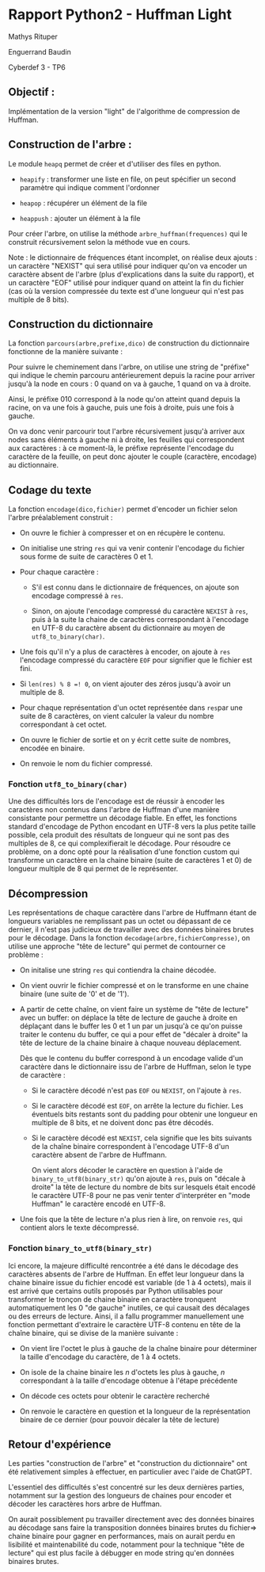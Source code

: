 # Rapport Python2 - Huffman Light

Mathys Rituper

Enguerrand Baudin

Cyberdef 3 - TP6

## Objectif :

Implémentation de la version "light" de l'algorithme de compression de Huffman.

## Construction de l'arbre :

Le module `heapq` permet de créer et d'utiliser des files en python.

- `heapify` : transformer une liste en file, on peut spécifier un second paramètre qui indique comment l'ordonner

- `heapop` : récupérer un élément de la file

- `heappush` : ajouter un élément à la file

Pour créer l'arbre, on utilise la méthode `arbre_huffman(frequences)` qui le construit récursivement selon la méthode vue en cours.

Note : le dictionnaire de fréquences étant incomplet, on réalise deux ajouts : un caractère "NEXIST" qui sera utilisé pour indiquer qu'on va encoder un caractère absent de l'arbre (plus d'explications dans la suite du rapport), et un caractère "EOF" utilisé pour indiquer quand on atteint la fin du fichier (cas où la version compressée du texte est d'une longueur qui n'est pas multiple de 8 bits).



## Construction du dictionnaire

La fonction `parcours(arbre,prefixe,dico)` de construction du dictionnaire fonctionne de la manière suivante :

Pour suivre le cheminement dans l'arbre, on utilise une string de "préfixe" qui indique le chemin parcouru antérieurement depuis la racine pour arriver jusqu'à la node en cours : 0 quand on va à gauche, 1 quand on va à droite. 

Ainsi, le préfixe 010 correspond à la node qu'on atteint quand depuis la racine, on va une fois à gauche, puis une fois à droite, puis une fois à gauche.

On va donc venir parcourir tout l'arbre récursivement jusqu'à arriver aux nodes sans éléments à gauche ni à droite, les feuilles qui correspondent aux caractères : à ce moment-là, le préfixe représente l'encodage du caractère de la feuille, on peut donc ajouter le couple (caractère, encodage) au dictionnaire.

 

## Codage du texte

La fonction `encodage(dico,fichier)` permet d'encoder un fichier selon l'arbre préalablement construit :

- On ouvre le fichier à compresser et on en récupère le contenu.

- On initialise une string `res` qui va venir contenir l'encodage du fichier sous forme de suite de caractères 0 et 1.

- Pour chaque caractère :
  
  - S'il est connu dans le dictionnaire de fréquences, on ajoute son encodage compressé à `res`.
  
  - Sinon, on ajoute l'encodage compressé du caractère `NEXIST`  à `res`, puis à la suite la chaine de caractères correspondant à l'encodage en UTF-8 du caractère absent du dictionnaire au moyen de `utf8_to_binary(char)`.

- Une fois qu'il n'y a plus de caractères à encoder, on ajoute à `res` l'encodage compressé du caractère `EOF` pour signifier que le fichier est fini.

- Si `len(res) % 8 =! 0`, on vient ajouter des zéros jusqu'à avoir un multiple de 8.

- Pour chaque représentation d'un octet représentée dans `res`par une suite de 8 caractères, on vient calculer la valeur du nombre correspondant à cet octet.

- On ouvre le fichier de sortie et on y écrit cette suite de nombres, encodée en binaire.

- On renvoie le nom du fichier compressé.

### Fonction `utf8_to_binary(char)`

Une des difficultés lors de l'encodage est de réussir à encoder les caractères non contenus dans l'arbre de Huffman d'une manière consistante pour permettre un décodage fiable. En effet, les fonctions standard d'encodage de Python encodant en UTF-8 vers la plus petite taille possible, cela produit des résultats de longueur qui ne sont pas des multiples de 8, ce qui complexifierait le décodage. Pour résoudre ce problème, on a donc opté pour la réalisation d'une fonction custom qui transforme un caractère en la chaine binaire (suite de caractères 1 et 0) de longueur multiple de 8 qui permet de le représenter.

## Décompression

Les représentations de chaque caractère dans l'arbre de Huffmann étant de longueurs variables ne remplissant pas un octet ou dépassant de ce dernier, il n'est pas judicieux de travailler avec des données binaires brutes pour le décodage. Dans la fonction `decodage(arbre,fichierCompresse)`, on utilise une approche "tête de lecture" qui permet de contourner ce problème :

- On initalise une string  `res` qui contiendra la chaine décodée.

- On vient ouvrir le fichier compressé et on le transforme en une chaine binaire (une suite de '0' et de '1').

- A partir de cette chaîne, on vient faire un système de "tête de lecture" avec un buffer: on déplace la tête de lecture de gauche à droite en déplaçant dans le buffer les 0 et 1 un par un jusqu'à ce qu'on puisse traiter le contenu du buffer, ce qui a pour effet de "décaler à droite" la tête de lecture de la chaine binaire à chaque nouveau déplacement.
  
  Dès que le contenu du buffer correspond à un encodage valide d'un caractère dans le dictionnaire issu de l'arbre de Huffman, selon le type de caractère :
  
  - Si le caractère décodé n'est pas `EOF` ou `NEXIST`, on l'ajoute à `res`.
  
  - Si le caractère décodé est `EOF`, on arrête la lecture du fichier. Les éventuels bits restants sont du padding pour obtenir une longueur en multiple de 8 bits, et ne doivent donc pas être décodés.
  
  - Si le caractère décodé est `NEXIST`, cela signifie que les bits suivants de la chaîne binaire correspondent à l'encodage UTF-8 d'un caractère absent de l'arbre de Huffmann.
    
    On vient alors décoder le caractère en question à l'aide de `binary_to_utf8(binary_str)` qu'on ajoute à `res`, puis on "décale à droite" la tête de lecture du nombre de bits sur lesquels était encodé le caractère UTF-8 pour ne pas venir tenter d'interpréter en "mode Huffman" le caractère encodé en UTF-8.

- Une fois que la tête de lecture n'a plus rien à lire, on renvoie `res`, qui contient alors le texte décompressé.

### Fonction `binary_to_utf8(binary_str)`

Ici encore, la majeure difficulté rencontrée a été dans le décodage des caractères absents de l'arbre de Huffman. En effet leur longueur dans la chaine binaire issue du fichier encodé est variable (de 1 à 4 octets), mais il est arrivé que certains outils proposés par Python utilisables pour transformer le tronçon de chaine binaire en caractère tronquent automatiquement les 0 "de gauche" inutiles, ce qui causait des décalages ou des erreurs de lecture. Ainsi, il a fallu programmer manuellement une fonction permettant d'extraire le caractère UTF-8 contenu en tête de la chaîne binaire, qui se divise de la manière suivante :

- On vient lire l'octet le plus à gauche de la chaîne binaire pour déterminer la taille d'encodage du caractère, de 1 à 4 octets.

- On isole de la chaine binaire les $n$ d'octets les plus à gauche, $n$ correspondant à la taille d'encodage obtenue à l'étape précédente

- On décode ces octets pour obtenir le caractère recherché

- On renvoie le caractère en question et la longueur de la représentation binaire de ce dernier (pour pouvoir décaler la tête de lecture)



## Retour d'expérience

Les parties "construction de l'arbre" et "construction du dictionnaire" ont été relativement simples à effectuer, en particulier avec l'aide de ChatGPT. 

L'essentiel des difficultés s'est concentré sur les deux dernières parties, notamment sur la gestion des longueurs de chaines pour encoder et décoder les caractères hors arbre de Huffman.

On aurait possiblement pu travailler directement avec des données binaires au décodage sans faire la transposition données binaires brutes du fichier=> chaine binaire pour gagner en performances, mais on aurait perdu en lisibilité et maintenabilité du code,  notamment pour la technique "tête de lecture" qui est plus facile à débugger en mode string qu'en données binaires brutes.


